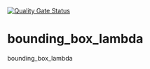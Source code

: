 [![Quality Gate Status](https://sonarcloud.io/api/project_badges/measure?project=vsd7_bounding_box_lambda&metric=alert_status)](https://sonarcloud.io/dashboard?id=vsd7_bounding_box_lambda)
# bounding_box_lambda
bounding_box_lambda
